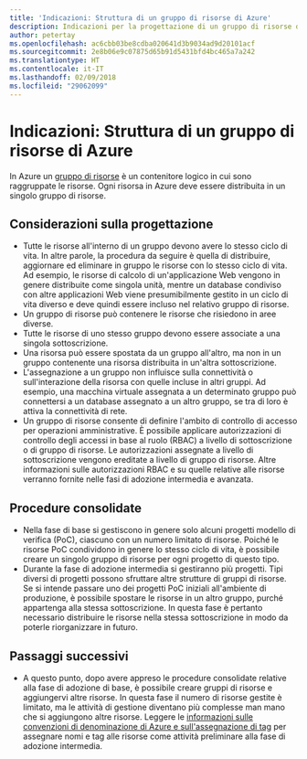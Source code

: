 ```yaml
---
title: 'Indicazioni: Struttura di un gruppo di risorse di Azure'
description: Indicazioni per la progettazione di un gruppo di risorse di Azure nell'ambito di una strategia di adozione del cloud di base
author: petertay
ms.openlocfilehash: ac6cbb03be8cdba020641d3b9034ad9d20101acf
ms.sourcegitcommit: 2e8b06e9c07875d65b91d5431bfd4bc465a7a242
ms.translationtype: HT
ms.contentlocale: it-IT
ms.lasthandoff: 02/09/2018
ms.locfileid: "29062099"
---
```

# <a name="guidance-azure-resource-group-design"></a>Indicazioni: Struttura di un gruppo di risorse di Azure

In Azure un [gruppo di risorse](https://docs.microsoft.com/azure/azure-resource-manager/resource-group-overview#resource-groups) è un contenitore logico in cui sono raggruppate le risorse. Ogni risorsa in Azure deve essere distribuita in un singolo gruppo di risorse.

## <a name="design-considerations"></a>Considerazioni sulla progettazione

- Tutte le risorse all'interno di un gruppo devono avere lo stesso ciclo di vita. In altre parole, la procedura da seguire è quella di distribuire, aggiornare ed eliminare in gruppo le risorse con lo stesso ciclo di vita. Ad esempio, le risorse di calcolo di un'applicazione Web vengono in genere distribuite come singola unità, mentre un database condiviso con altre applicazioni Web viene presumibilmente gestito in un ciclo di vita diverso e deve quindi essere incluso nel relativo gruppo di risorse.
- Un gruppo di risorse può contenere le risorse che risiedono in aree diverse.
- Tutte le risorse di uno stesso gruppo devono essere associate a una singola sottoscrizione. 
- Una risorsa può essere spostata da un gruppo all'altro, ma non in un gruppo contenente una risorsa distribuita in un'altra sottoscrizione.
- L'assegnazione a un gruppo non influisce sulla connettività o sull'interazione della risorsa con quelle incluse in altri gruppi. Ad esempio, una macchina virtuale assegnata a un determinato gruppo può connettersi a un database assegnato a un altro gruppo, se tra di loro è attiva la connettività di rete.
- Un gruppo di risorse consente di definire l'ambito di controllo di accesso per operazioni amministrative. È possibile applicare autorizzazioni di controllo degli accessi in base al ruolo (RBAC) a livello di sottoscrizione o di gruppo di risorse. Le autorizzazioni assegnate a livello di sottoscrizione vengono ereditate a livello di gruppo di risorse. Altre informazioni sulle autorizzazioni RBAC e su quelle relative alle risorse verranno fornite nelle fasi di adozione intermedia e avanzata.

## <a name="proven-practices"></a>Procedure consolidate

- Nella fase di base si gestiscono in genere solo alcuni progetti modello di verifica (PoC), ciascuno con un numero limitato di risorse. Poiché le risorse PoC condividono in genere lo stesso ciclo di vita, è possibile creare un singolo gruppo di risorse per ogni progetto di questo tipo.
- Durante la fase di adozione intermedia si gestiranno più progetti. Tipi diversi di progetti possono sfruttare altre strutture di gruppi di risorse. Se si intende passare uno dei progetti PoC iniziali all'ambiente di produzione, è possibile spostare le risorse in un altro gruppo, purché appartenga alla stessa sottoscrizione. In questa fase è pertanto necessario distribuire le risorse nella stessa sottoscrizione in modo da poterle riorganizzare in futuro.

## <a name="next-steps"></a>Passaggi successivi

* A questo punto, dopo avere appreso le procedure consolidate relative alla fase di adozione di base, è possibile creare gruppi di risorse e aggiungervi altre risorse. In questa fase il numero di risorse gestite è limitato, ma le attività di gestione diventano più complesse man mano che si aggiungono altre risorse. Leggere le [informazioni sulle convenzioni di denominazione di Azure e sull'assegnazione di tag](/azure/architecture/best-practices/naming-conventions?toc=/azure/architecture/cloud-adoption-guide/toc.json) per assegnare nomi e tag alle risorse come attività preliminare alla fase di adozione intermedia.
